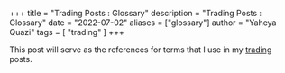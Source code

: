 +++
title = "Trading Posts : Glossary"
description = "Trading Posts : Glossary"
date = "2022-07-02"
aliases = ["glossary"]
author = "Yaheya Quazi"
tags = [
"trading"
]
+++

This post will serve as the references for terms that I use in my [trading](/tags/trading) posts.


